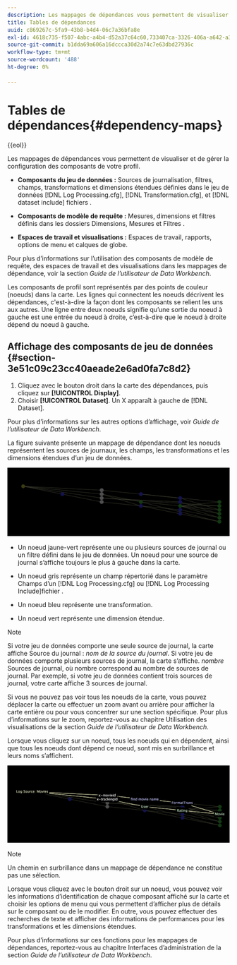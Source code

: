 ```yaml
---
description: Les mappages de dépendances vous permettent de visualiser et de gérer la configuration des composants de votre profil.
title: Tables de dépendances
uuid: c869267c-5fa9-43b8-b4d4-06c7a36bfa8e
exl-id: 4618c735-f507-4abc-a4b4-d52a37c64c60,733407ca-3326-406a-a642-a3ea3d3f6b8b
source-git-commit: b1dda69a606a16dccca30d2a74c7e63dbd27936c
workflow-type: tm+mt
source-wordcount: '488'
ht-degree: 0%

---
```


# Tables de dépendances{#dependency-maps}

{{eol}}

Les mappages de dépendances vous permettent de visualiser et de gérer la configuration des composants de votre profil.

* **Composants du jeu de données :** Sources de journalisation, filtres, champs, transformations et dimensions étendues définies dans le jeu de données [!DNL Log Processing.cfg], [!DNL Transformation.cfg], et [!DNL dataset include] fichiers .

* **Composants de modèle de requête :** Mesures, dimensions et filtres définis dans les dossiers Dimensions, Mesures et Filtres .
* **Espaces de travail et visualisations :** Espaces de travail, rapports, options de menu et calques de globe.

Pour plus d’informations sur l’utilisation des composants de modèle de requête, des espaces de travail et des visualisations dans les mappages de dépendance, voir la section *Guide de l’utilisateur de Data Workbench*.

Les composants de profil sont représentés par des points de couleur (noeuds) dans la carte. Les lignes qui connectent les noeuds décrivent les dépendances, c&#39;est-à-dire la façon dont les composants se relient les uns aux autres. Une ligne entre deux noeuds signifie qu’une sortie du noeud à gauche est une entrée du noeud à droite, c’est-à-dire que le noeud à droite dépend du noeud à gauche.

## Affichage des composants de jeu de données {#section-3e51c09c23cc40aeade2e6ad0fa7c8d2}

1. Cliquez avec le bouton droit dans la carte des dépendances, puis cliquez sur **[!UICONTROL Display]**.
1. Choisir **[!UICONTROL Dataset]**. Un X apparaît à gauche de [!DNL Dataset].

Pour plus d’informations sur les autres options d’affichage, voir *Guide de l’utilisateur de Data Workbench*.

La figure suivante présente un mappage de dépendance dont les noeuds représentent les sources de journaux, les champs, les transformations et les dimensions étendues d’un jeu de données.

![](assets/vis_DependencyMap.png)

* Un noeud jaune-vert représente une ou plusieurs sources de journal ou un filtre défini dans le jeu de données. Un noeud pour une source de journal s’affiche toujours le plus à gauche dans la carte.
* Un noeud gris représente un champ répertorié dans le paramètre Champs d’un [!DNL Log Processing.cfg] ou [!DNL Log Processing Include]fichier .

* Un noeud bleu représente une transformation.
* Un noeud vert représente une dimension étendue.

>[!NOTE]
>
>Si votre jeu de données comporte une seule source de journal, la carte affiche Source du journal : *nom de la source du journal*. Si votre jeu de données comporte plusieurs sources de journal, la carte s’affiche. *nombre* Sources de journal, où nombre correspond au nombre de sources de journal. Par exemple, si votre jeu de données contient trois sources de journal, votre carte affiche 3 sources de journal.

Si vous ne pouvez pas voir tous les noeuds de la carte, vous pouvez déplacer la carte ou effectuer un zoom avant ou arrière pour afficher la carte entière ou pour vous concentrer sur une section spécifique. Pour plus d’informations sur le zoom, reportez-vous au chapitre Utilisation des visualisations de la section *Guide de l’utilisateur de Data Workbench*.

Lorsque vous cliquez sur un noeud, tous les noeuds qui en dépendent, ainsi que tous les noeuds dont dépend ce noeud, sont mis en surbrillance et leurs noms s’affichent.

![](assets/vis_DependencyMap_HighlightedPath.png)

>[!NOTE]
>
>Un chemin en surbrillance dans un mappage de dépendance ne constitue pas une sélection.

Lorsque vous cliquez avec le bouton droit sur un noeud, vous pouvez voir les informations d’identification de chaque composant affiché sur la carte et choisir les options de menu qui vous permettent d’afficher plus de détails sur le composant ou de le modifier. En outre, vous pouvez effectuer des recherches de texte et afficher des informations de performances pour les transformations et les dimensions étendues.

Pour plus d’informations sur ces fonctions pour les mappages de dépendances, reportez-vous au chapitre Interfaces d’administration de la section *Guide de l’utilisateur de Data Workbench*.
